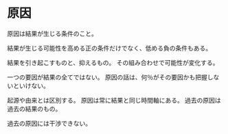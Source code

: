 # 原因

原因は結果が生じる条件のこと。

結果が生じる可能性を高める正の条件だけでなく、低める負の条件もある。

結果を引き起こすものと、抑えるもの。
その組み合わせで可能性が変化する。

一つの要因が結果の全てではない。
原因の話は、何％がその要因かも把握しないといけない。

起源や由来とは区別する。
原因は常に結果と同じ時間軸にある。
過去の原因は過去の結果のもの。

過去の原因には干渉できない。
